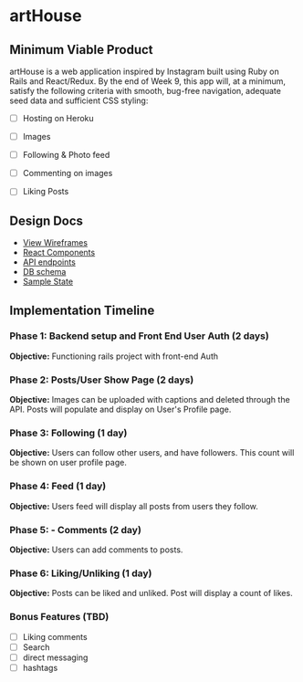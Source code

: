 # artHouse

## Minimum Viable Product

artHouse is a web application inspired by Instagram built using Ruby on Rails and React/Redux.  By the end of Week 9, this app will, at a minimum, satisfy the following criteria with smooth, bug-free navigation, adequate seed data and sufficient CSS styling:

- [ ] Hosting on Heroku
- [ ] Images
- [ ] Following & Photo feed
- [ ] Commenting on images
- [ ] Liking Posts


## Design Docs
* [View Wireframes][wireframes]
* [React Components][components]
* [API endpoints][api-endpoints]
* [DB schema][schema]
* [Sample State][sample-state]

[wireframes]: wireframes
[components]: component-hierarchy.md
[sample-state]: sample-state.md
[api-endpoints]: api-endpoints.md
[schema]: schema.md


## Implementation Timeline

### Phase 1: Backend setup and Front End User Auth (2 days)

**Objective:** Functioning rails project with front-end Auth

### Phase 2: Posts/User Show Page (2 days)

**Objective:** Images can be uploaded with captions and deleted through the API.  Posts will populate and display on User's Profile page.

### Phase 3: Following (1 day)

**Objective:** Users can follow other users, and have followers.  This count will be shown on user profile page.

### Phase 4: Feed (1 day)

**Objective:** Users feed will display all posts from users they follow.

### Phase 5: - Comments (2 day)

**Objective:** Users can add comments to posts.

### Phase 6: Liking/Unliking (1 day)

**Objective:** Posts can be liked and unliked.  Post will display a count of likes.


### Bonus Features (TBD)
- [ ] Liking comments
- [ ] Search
- [ ] direct messaging
- [ ] hashtags
